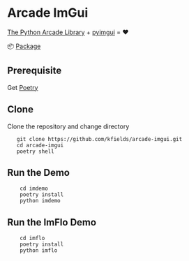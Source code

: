# Arcade ImGui

[The Python Arcade Library](https://arcade.academy/) + [pyimgui](https://github.com/swistakm/pyimgui) = :heart:

:package: [Package](https://pypi.org/project/arcade-imgui/)

## Prerequisite

Get [Poetry](https://python-poetry.org/)

## Clone

Clone the repository and change directory

       git clone https://github.com/kfields/arcade-imgui.git
       cd arcade-imgui
       poetry shell

## Run the Demo

        cd imdemo
        poetry install
        python imdemo

## Run the ImFlo Demo

        cd imflo
        poetry install
        python imflo
